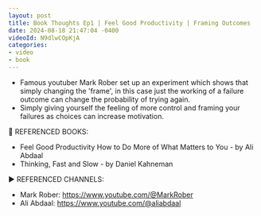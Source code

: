 ```yaml
---
layout: post
title: Book Thoughts Ep1 | Feel Good Productivity | Framing Outcomes
date: 2024-08-18 21:47:04 -0400
videoId: N9dlwCOpKjA
categories:
- video
- book
---
```

- Famous youtuber Mark Rober set up an experiment which shows that simply changing the 'frame', in this case just the working of a failure outcome can change the probability of trying again.
- Simply giving yourself the feeling of more control and framing your failures as choices can increase motivation.

📗 REFERENCED BOOKS:
- Feel Good Productivity How to Do More of What Matters to You - by Ali Abdaal
- Thinking, Fast and Slow - by Daniel Kahneman

▶️ REFERENCED CHANNELS:
- Mark Rober: https://www.youtube.com/@MarkRober
- Ali Abdaal: https://www.youtube.com/@aliabdaal